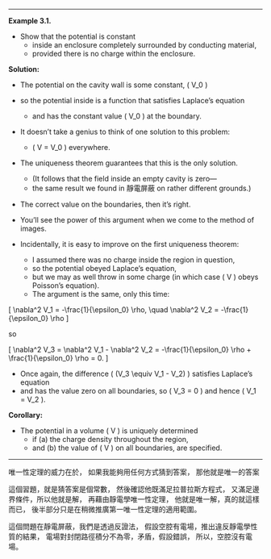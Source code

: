 
---

**Example 3.1.** 

- Show that the potential is constant 
  - inside an enclosure completely surrounded by conducting material, 
  - provided there is no charge within the enclosure.

**Solution:** 

- The potential on the cavity wall is some constant, \( V_0 \) 
- so the potential inside is a function that satisfies Laplace’s equation 
  - and has the constant value \( V_0 \) at the boundary. 
  
- It doesn’t take a genius to think of one solution to this problem: 
  - \( V = V_0 \) everywhere. 

- The uniqueness theorem guarantees that this is the only solution. 
  - (It follows that the field inside an empty cavity is zero—
  - the same result we found in 靜電屏蔽 on rather different grounds.)

- The correct value on the boundaries, then it’s right. 
- You’ll see the power of this argument when we come to the method of images. 
- Incidentally, it is easy to improve on the first uniqueness theorem: 
  - I assumed there was no charge inside the region in question, 
  - so the potential obeyed Laplace’s equation, 
  - but we may as well throw in some charge (in which case \( V \) obeys Poisson’s equation). 
  - The argument is the same, only this time:

\[
\nabla^2 V_1 = -\frac{1}{\epsilon_0} \rho, \quad \nabla^2 V_2 = -\frac{1}{\epsilon_0} \rho
\]

so

\[
\nabla^2 V_3 = \nabla^2 V_1 - \nabla^2 V_2 = -\frac{1}{\epsilon_0} \rho + \frac{1}{\epsilon_0} \rho = 0.
\]

- Once again, the difference \( (V_3 \equiv V_1 - V_2) \) satisfies Laplace’s equation 
- and has the value zero on all boundaries, so \( V_3 = 0 \) and hence \( V_1 = V_2 \).

**Corollary:** 
- The potential in a volume \( V \) is uniquely determined 
  - if (a) the charge density throughout the region, 
  - and (b) the value of \( V \) on all boundaries, are specified.

---

唯一性定理的威力在於，
如果我能夠用任何方式猜到答案，
那他就是唯一的答案

這個習題，就是猜答案是個常數，
然後確認他既滿足拉普拉斯方程式，
又滿足邊界條件，所以他就是解，
再藉由靜電學唯一性定理，
他就是唯一解，真的就這樣而已，
後半部分只是在稍微推廣第一唯一性定理的適用範圍。

這個問題在靜電屏蔽，我們是透過反證法，
假設空腔有電場，推出違反靜電學性質的結果，
電場對封閉路徑積分不為零，矛盾，假設錯誤，
所以，空腔沒有電場。

